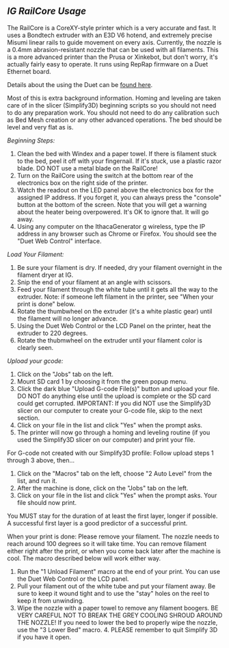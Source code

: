 ## *IG RailCore Usage*

The RailCore is a CoreXY-style printer which is a very accurate and fast. It uses a Bondtech extruder with an E3D V6 hotend, and extremely precise Misumi linear rails to guide movement on every axis. Currently, the nozzle is a 0.4mm abrasion-resistant nozzle that can be used with all filaments. This is a more advanced printer than the Prusa or Xinkebot, but don't worry, it's actually fairly easy to operate. It runs using RepRap firmware on a Duet Ethernet board.

Details about the using the Duet can be [found here](https://duet3d.dozuki.com/Wiki/Duet_Web_Control_Manual).

Most of this is extra background information. Homing and leveling are taken care of in the slicer (Simplify3D) beginning scripts so you should not need to do any preparation work. You should not need to do any calibration such as Bed Mesh creation or any other advanced operations. The bed should be level and very flat as is.

*Beginning Steps:*

1. Clean the bed with Windex and a paper towel. If there is filament stuck to the bed, peel it off with your fingernail. If it's stuck, use a plastic razor blade. DO NOT use a metal blade on the RailCore!
2. Turn on the RailCore using the switch at the bottom rear of the electronics box on the right side of the printer.
3. Watch the readout on the LED panel above the electronics box for the assigned IP address. If you forget it, you can always press the "console" button at the bottom of the screen. Note that you will get a warning about the heater being overpowered. It's OK to ignore that. It will go away.
4. Using any computer on the IthacaGenerator g wireless, type the IP address in any browser such as Chrome or Firefox. You should see the "Duet Web Control" interface.

*Load Your Filament:*

1. Be sure your filament is dry. If needed, dry your filament overnight in the filament dryer at IG.
2. Snip the end of your filament at an angle with scissors.
3. Feed your filament through the white tube until it gets all the way to the extruder. Note: if someone left filament in the printer, see "When your print is done" below.
4. Rotate the thumbwheel on the extruder (it's a white plastic gear) until the filament will no longer advance.
5. Using the Duet Web Control or the LCD Panel on the printer, heat the extruder to 220 degrees.
6. Rotate the thubmwheel on the extruder until your filament color is clearly seen.

*Upload your gcode:*

1. Click on the "Jobs" tab on the left.
2. Mount SD card 1 by choosing it from the green popup menu.
3. Click the dark blue "Upload G-code File(s)" button and upload your file. DO NOT do anything else until the upload is complete or the SD card could get corrupted.
IMPORTANT: If you did NOT use the Simplify3D slicer on our computer to create your G-code file, skip to the next section.
4. Click on your file in the list and click "Yes" when the prompt asks.
5. The printer will now go through a homing and leveling routine (if you used the Simplify3D slicer on our computer) and print your file.

For G-code not created with our Simplify3D profile:
Follow upload steps 1 through 3 above, then...
1. Click on the "Macros" tab on the left, choose "2 Auto Level" from the list, and run it.
2. After the machine is done, click on the "Jobs" tab on the left.
3. Click on your file in the list and click "Yes" when the prompt asks. Your file should now print.

You MUST stay for the duration of at least the first layer, longer if possible. A successful first layer is a good predictor of a successful print.

When your print is done:
Please remove your filament. The nozzle needs to reach around 100 degrees so it will take time. You can remove filament either right after the print, or when you come back later after the machine is cool. The macro described below will work either way.
1. Run the "1 Unload Filament" macro at the end of your print. You can use the Duet Web Control or the LCD panel.
2. Pull your filament out of the white tube and put your filament away. Be sure to keep it wound tight and to use the "stay" holes on the reel to keep it from unwinding.
3. Wipe the nozzle with a paper towel to remove any filament boogers. BE VERY CAREFUL NOT TO BREAK THE GREY COOLING SHROUD AROUND THE NOZZLE! If you need to lower the bed to properly wipe the nozzle, use the "3 Lower Bed" macro. 4. PLEASE remember to quit Simplify 3D if you have it open.

